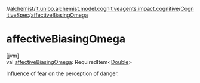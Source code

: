 //[alchemist](../../../index.md)/[it.unibo.alchemist.model.cognitiveagents.impact.cognitive](../index.md)/[CognitiveSpec](index.md)/[affectiveBiasingOmega](affective-biasing-omega.md)

# affectiveBiasingOmega

[jvm]\
val [affectiveBiasingOmega](affective-biasing-omega.md): RequiredItem<[Double](https://kotlinlang.org/api/latest/jvm/stdlib/kotlin/-double/index.html)>

Influence of fear on the perception of danger.
